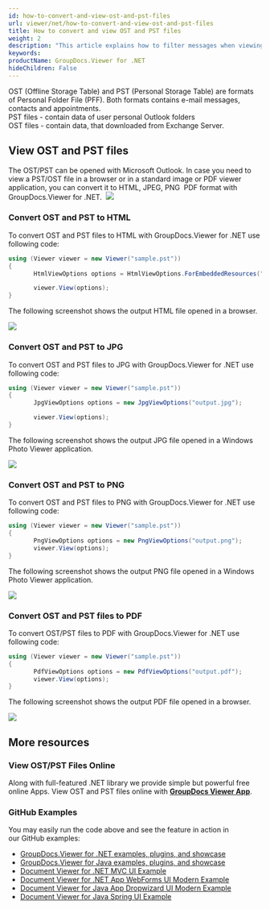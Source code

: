 ```yaml
---
id: how-to-convert-and-view-ost-and-pst-files
url: viewer/net/how-to-convert-and-view-ost-and-pst-files
title: How to convert and view OST and PST files
weight: 2
description: "This article explains how to filter messages when viewing Outlook Data Files with GroupDocs.Viewer within your .NET applications."
keywords: 
productName: GroupDocs.Viewer for .NET
hideChildren: False
---
```


OST (Offline Storage Table) and PST (Personal Storage Table) are formats of Personal Folder File (PFF). Both formats contains e-mail messages, contacts and appointments.  
PST files - contain data of user personal Outlook folders  
OST files - contain data, that downloaded from Exchange Server.

## View OST and PST files

The OST/PST can be opened with Microsoft Outlook.
In case you need to view a PST/OST file in a browser or in a standard image or PDF viewer application, you can convert it to HTML, JPEG, PNG  PDF format with GroupDocs.Viewer for .NET. 
![](viewer/net/images/how-to-convert-and-view-ost-and-pst-files.png)

### Convert OST and PST to HTML

To convert OST and PST files to HTML with GroupDocs.Viewer for .NET use following code:

```csharp
using (Viewer viewer = new Viewer("sample.pst"))
{
       HtmlViewOptions options = HtmlViewOptions.ForEmbeddedResources("output.html");

       viewer.View(options);
}
```

The following screenshot shows the output HTML file opened in a browser.

![](viewer/net/images/how-to-convert-and-view-ost-and-pst-files_1.png)

### Convert OST and PST to JPG

To convert OST and PST files to JPG with GroupDocs.Viewer for .NET use following code:

```csharp
using (Viewer viewer = new Viewer("sample.pst"))
{
       JpgViewOptions options = new JpgViewOptions("output.jpg");

       viewer.View(options);
}
```

The following screenshot shows the output JPG file opened in a Windows Photo Viewer application.

![](viewer/net/images/how-to-convert-and-view-ost-and-pst-files_2.png)

### Convert OST and PST to PNG

To convert OST and PST files to PNG with GroupDocs.Viewer for .NET use following code:

```csharp
using (Viewer viewer = new Viewer("sample.pst"))
{
       PngViewOptions options = new PngViewOptions("output.png");
       viewer.View(options);
}
```

The following screenshot shows the output PNG file opened in a Windows Photo Viewer application.

![](viewer/net/images/how-to-convert-and-view-ost-and-pst-files_3.png)

### Convert OST and PST files to PDF

To convert OST/PST files to PDF with GroupDocs.Viewer for .NET use following code:

```csharp
using (Viewer viewer = new Viewer("sample.pst"))
{
       PdfViewOptions options = new PdfViewOptions("output.pdf");
       viewer.View(options);
}
```

The following screenshot shows the output PDF file opened in a browser.

![](viewer/net/images/how-to-convert-and-view-ost-and-pst-files_4.png)

## More resources

### View OST/PST Files Online

Along with full-featured .NET library we provide simple but powerful free online Apps.
View OST and PST files online with **[GroupDocs Viewer App](https://products.groupdocs.app/viewer/outlook)**.

### GitHub Examples

You may easily run the code above and see the feature in action in our GitHub examples:

* [GroupDocs.Viewer for .NET examples, plugins, and showcase](https://github.com/groupdocs-viewer/GroupDocs.Viewer-for-.NET)
* [GroupDocs.Viewer for Java examples, plugins, and showcase](https://github.com/groupdocs-viewer/GroupDocs.Viewer-for-Java)
* [Document Viewer for .NET MVC UI Example](https://github.com/groupdocs-viewer/GroupDocs.Viewer-for-.NET-MVC)
* [Document Viewer for .NET App WebForms UI Modern Example](https://github.com/groupdocs-viewer/GroupDocs.Viewer-for-.NET-WebForms)
* [Document Viewer for Java App Dropwizard UI Modern Example](https://github.com/groupdocs-viewer/GroupDocs.Viewer-for-Java-Dropwizard)
* [Document Viewer for Java Spring UI Example](https://github.com/groupdocs-viewer/GroupDocs.Viewer-for-Java-Spring)
